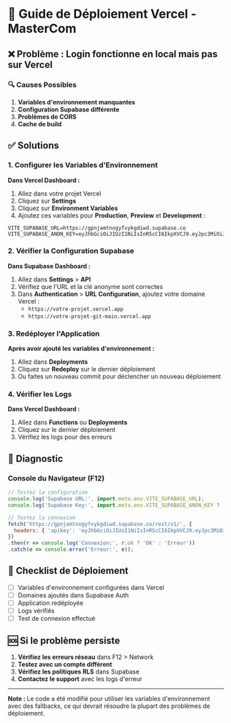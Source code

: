# 🚀 Guide de Déploiement Vercel - MasterCom

## ❌ Problème : Login fonctionne en local mais pas sur Vercel

### 🔍 Causes Possibles

1. **Variables d'environnement manquantes**
2. **Configuration Supabase différente**
3. **Problèmes de CORS**
4. **Cache de build**

## ✅ Solutions

### 1. Configurer les Variables d'Environnement

**Dans Vercel Dashboard :**
1. Allez dans votre projet Vercel
2. Cliquez sur **Settings**
3. Cliquez sur **Environment Variables**
4. Ajoutez ces variables pour **Production**, **Preview** et **Development** :

```
VITE_SUPABASE_URL=https://gpnjamtnogyfvykgdiwd.supabase.co
VITE_SUPABASE_ANON_KEY=eyJhbGciOiJIUzI1NiIsInR5cCI6IkpXVCJ9.eyJpc3MiOiJzdXBhYmFzZSIsInJlZiI6ImdwbmphbXRub2d5ZnZ5a2dkaXdkIiwicm9sZSI6ImFub24iLCJpYXQiOjE3NTc0MzY2ODMsImV4cCI6MjA3MzAxMjY4M30.UH_IgEzIOOfECQpGZhhvRGcyyxLmc19lteJoKV9kh4A
```

### 2. Vérifier la Configuration Supabase

**Dans Supabase Dashboard :**
1. Allez dans **Settings** > **API**
2. Vérifiez que l'URL et la clé anonyme sont correctes
3. Dans **Authentication** > **URL Configuration**, ajoutez votre domaine Vercel :
   - `https://votre-projet.vercel.app`
   - `https://votre-projet-git-main.vercel.app`

### 3. Redéployer l'Application

**Après avoir ajouté les variables d'environnement :**
1. Allez dans **Deployments**
2. Cliquez sur **Redeploy** sur le dernier déploiement
3. Ou faites un nouveau commit pour déclencher un nouveau déploiement

### 4. Vérifier les Logs

**Dans Vercel Dashboard :**
1. Allez dans **Functions** ou **Deployments**
2. Cliquez sur le dernier déploiement
3. Vérifiez les logs pour des erreurs

## 🔧 Diagnostic

### Console du Navigateur (F12)
```javascript
// Testez la configuration
console.log('Supabase URL:', import.meta.env.VITE_SUPABASE_URL);
console.log('Supabase Key:', import.meta.env.VITE_SUPABASE_ANON_KEY ? 'Présent' : 'Manquant');

// Testez la connexion
fetch('https://gpnjamtnogyfvykgdiwd.supabase.co/rest/v1/', {
  headers: { 'apikey': 'eyJhbGciOiJIUzI1NiIsInR5cCI6IkpXVCJ9.eyJpc3MiOiJzdXBhYmFzZSIsInJlZiI6ImdwbmphbXRub2d5ZnZ5a2dkaXdkIiwicm9sZSI6ImFub24iLCJpYXQiOjE3NTc0MzY2ODMsImV4cCI6MjA3MzAxMjY4M30.UH_IgEzIOOfECQpGZhhvRGcyyxLmc19lteJoKV9kh4A' }
})
.then(r => console.log('Connexion:', r.ok ? 'OK' : 'Erreur'))
.catch(e => console.error('Erreur:', e));
```

## 🎯 Checklist de Déploiement

- [ ] Variables d'environnement configurées dans Vercel
- [ ] Domaines ajoutés dans Supabase Auth
- [ ] Application redéployée
- [ ] Logs vérifiés
- [ ] Test de connexion effectué

## 🆘 Si le problème persiste

1. **Vérifiez les erreurs réseau** dans F12 > Network
2. **Testez avec un compte différent**
3. **Vérifiez les politiques RLS** dans Supabase
4. **Contactez le support** avec les logs d'erreur

---

**Note :** Le code a été modifié pour utiliser les variables d'environnement avec des fallbacks, ce qui devrait résoudre la plupart des problèmes de déploiement.
